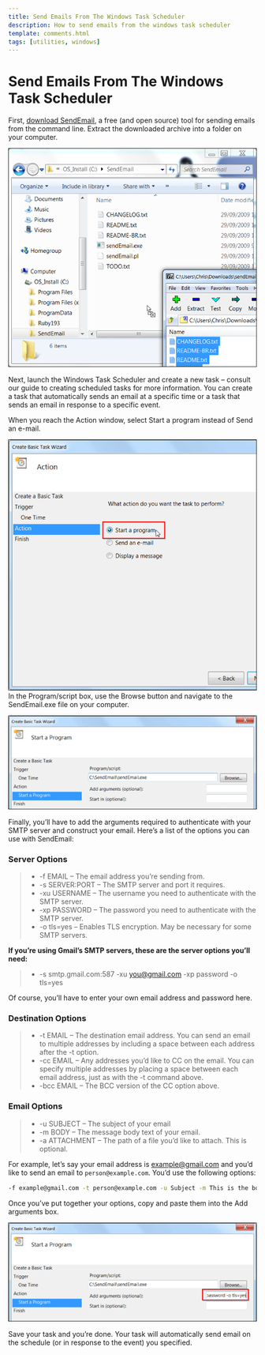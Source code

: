```yaml
---
title: Send Emails From The Windows Task Scheduler
description: How to send emails from the windows task scheduler
template: comments.html
tags: [utilities, windows]
---
```


# Send Emails From The Windows Task Scheduler

First, [download SendEmail](https://github.com/fire1ce/sendEmail-windwos-v1.56/archive/master.zip 'SendEmail'), a free (and open source) tool for sending emails from the command line. Extract the downloaded archive into a folder on your computer.

![SendEmails](../../assets/images/windows/send-email/send-email1.png)

Next, launch the Windows Task Scheduler and create a new task – consult our guide to creating scheduled tasks for more information. You can create a task that automatically sends an email at a specific time or a task that sends an email in response to a specific event.

When you reach the Action window, select Start a program instead of Send an e-mail.

![SendEmails](../../assets/images/windows/send-email/send-email2.png)
In the Program/script box, use the Browse button and navigate to the SendEmail.exe file on your computer.

![SendEmails](../../assets/images/windows/send-email/send-email3.png)

Finally, you’ll have to add the arguments required to authenticate with your SMTP server and construct your email. Here’s a list of the options you can use with SendEmail:

### Server Options

> - -f EMAIL – The email address you’re sending from.
> - -s SERVER:PORT – The SMTP server and port it requires.
> - -xu USERNAME – The username you need to authenticate with the SMTP server.
> - -xp PASSWORD – The password you need to authenticate with the SMTP server.
> - -o tls=yes – Enables TLS encryption. May be necessary for some SMTP servers.

**If you’re using Gmail’s SMTP servers, these are the server options you’ll need:**

> - -s smtp.gmail.com:587 -xu you@gmail.com -xp password -o tls=yes

Of course, you’ll have to enter your own email address and password here.

### Destination Options

> - -t EMAIL – The destination email address. You can send an email to multiple addresses by including a space between each address after the -t option.
> - -cc EMAIL – Any addresses you’d like to CC on the email. You can specify multiple addresses by placing a space between each email address, just as with the -t command above.
> - -bcc EMAIL – The BCC version of the CC option above.

### Email Options

> - -u SUBJECT – The subject of your email
> - -m BODY – The message body text of your email.
> - -a ATTACHMENT – The path of a file you’d like to attach. This is optional.

For example, let’s say your email address is example@gmail.com and you’d like to send an email to `person@example.com`. You’d use the following options:

```cmd
-f example@gmail.com -t person@example.com -u Subject -m This is the body text! -s smtp.gmail.com:587 -xu example@gmail.com -xp password -o tls=yes
```

Once you’ve put together your options, copy and paste them into the Add arguments box.

![SendEmails](../../assets/images/windows/send-email/send-email4.png)

Save your task and you’re done. Your task will automatically send email on the schedule (or in response to the event) you specified.

